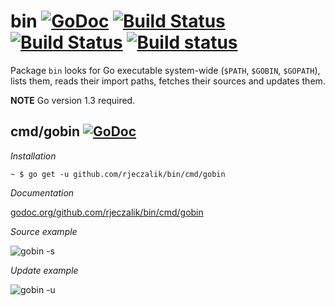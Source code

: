 bin [![GoDoc](https://godoc.org/github.com/rjeczalik/bin?status.svg)](https://godoc.org/github.com/rjeczalik/bin) [![Build Status](https://img.shields.io/travis/rjeczalik/bin/master.svg)](https://travis-ci.org/rjeczalik/bin "linux_amd64") [![Build Status](https://img.shields.io/travis/rjeczalik/bin/osx.svg)](https://travis-ci.org/rjeczalik/bin "darwin_amd64") [![Build status](https://img.shields.io/appveyor/ci/rjeczalik/bin.svg)](https://ci.appveyor.com/project/rjeczalik/bin "windows_amd64")
=========

Package `bin` looks for Go executable system-wide (`$PATH`, `$GOBIN`, `$GOPATH`), lists them, reads their import paths, fetches their sources and updates them.

**NOTE** Go version 1.3 required.

## cmd/gobin [![GoDoc](https://godoc.org/github.com/rjeczalik/bin/cmd/gobin?status.png)](https://godoc.org/github.com/rjeczalik/bin/cmd/gobin)

*Installation*

```
~ $ go get -u github.com/rjeczalik/bin/cmd/gobin
```

*Documentation*

[godoc.org/github.com/rjeczalik/bin/cmd/gobin](http://godoc.org/github.com/rjeczalik/bin/cmd/gobin)

*Source example*

![gobin -s](https://i.imgur.com/2qs25Cg.gif "gobin -s")

*Update example*

![gobin -u](https://i.imgur.com/AEimmsY.gif "gobin -u")

